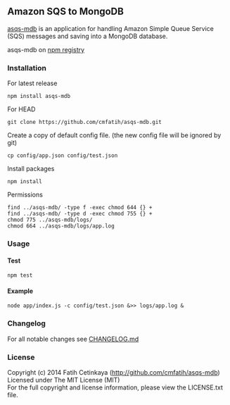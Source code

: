 ## Amazon SQS to MongoDB

[asqs-mdb](http://github.com/cmfatih/asqs-mdb) is an application for handling Amazon Simple Queue Service (SQS) messages and saving into a MongoDB database.  

asqs-mdb on [npm registry](http://npmjs.org/package/asqs-mdb)

### Installation

For latest release
```
npm install asqs-mdb
```

For HEAD
```
git clone https://github.com/cmfatih/asqs-mdb.git
```

Create a copy of default config file. (the new config file will be ignored by git)
```
cp config/app.json config/test.json
```

Install packages
```
npm install
```

Permissions
```
find ../asqs-mdb/ -type f -exec chmod 644 {} +
find ../asqs-mdb/ -type d -exec chmod 755 {} +
chmod 775 ../asqs-mdb/logs/
chmod 664 ../asqs-mdb/logs/app.log
```

### Usage

#### Test
```
npm test
```

#### Example
```
node app/index.js -c config/test.json &>> logs/app.log &
```

### Changelog

For all notable changes see [CHANGELOG.md](https://github.com/cmfatih/asqs-mdb/blob/master/CHANGELOG.md)

### License

Copyright (c) 2014 Fatih Cetinkaya (http://github.com/cmfatih/asqs-mdb)  
Licensed under The MIT License (MIT)  
For the full copyright and license information, please view the LICENSE.txt file.